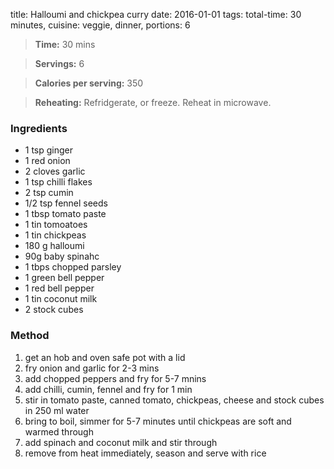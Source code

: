 title:  Halloumi and chickpea curry
date: 2016-01-01
tags: total-time: 30 minutes, cuisine: veggie, dinner, portions: 6 

> **Time:** 30 mins

> **Servings:** 6

> **Calories per serving:** 350 

> **Reheating:** Refridgerate, or freeze. Reheat in microwave.

### Ingredients

* 1 tsp ginger
* 1 red onion
* 2 cloves garlic
* 1 tsp chilli flakes
* 2 tsp cumin
* 1/2 tsp fennel seeds
* 1 tbsp tomato paste
* 1 tin tomoatoes
* 1 tin chickpeas
* 180 g halloumi
* 90g baby spinahc
* 1 tbps chopped parsley
* 1 green bell pepper
* 1 red bell pepper
* 1 tin coconut milk
* 2 stock cubes

### Method

1. get an hob and oven safe pot with a lid
2. fry onion and garlic for 2-3 mins
3. add chopped peppers and fry for 5-7 mnins
4. add chilli, cumin, fennel and fry for 1 min
5. stir in tomato paste, canned tomato, chickpeas, cheese and stock cubes in 250 ml water
6. bring to boil, simmer for 5-7 minutes until chickpeas are soft and warmed through
7. add spinach and coconut milk and stir through
8. remove from heat immediately, season and serve with rice
